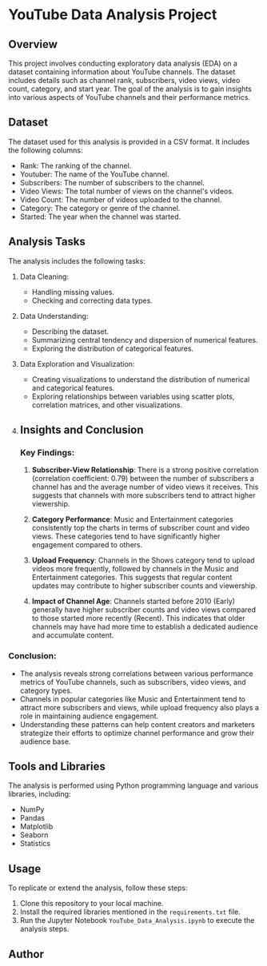 # YouTube Data Analysis Project

## Overview
This project involves conducting exploratory data analysis (EDA) on a dataset containing information about YouTube channels. The dataset includes details such as channel rank, subscribers, video views, video count, category, and start year. The goal of the analysis is to gain insights into various aspects of YouTube channels and their performance metrics.

## Dataset
The dataset used for this analysis is provided in a CSV format. It includes the following columns:

- Rank: The ranking of the channel.
- Youtuber: The name of the YouTube channel.
- Subscribers: The number of subscribers to the channel.
- Video Views: The total number of views on the channel's videos.
- Video Count: The number of videos uploaded to the channel.
- Category: The category or genre of the channel.
- Started: The year when the channel was started.

## Analysis Tasks
The analysis includes the following tasks:

1. Data Cleaning:
   - Handling missing values.
   - Checking and correcting data types.

2. Data Understanding:
   - Describing the dataset.
   - Summarizing central tendency and dispersion of numerical features.
   - Exploring the distribution of categorical features.

3. Data Exploration and Visualization:
   - Creating visualizations to understand the distribution of numerical and categorical features.
   - Exploring relationships between variables using scatter plots, correlation matrices, and other visualizations.

4. ## Insights and Conclusion

    ### Key Findings:
    1. **Subscriber-View Relationship**: There is a strong positive correlation (correlation coefficient: 0.79) between the number of subscribers a channel has and the average number of video views it receives. This suggests that channels with more subscribers tend to attract higher viewership.
    
    2. **Category Performance**: Music and Entertainment categories consistently top the charts in terms of subscriber count and video views. These categories tend to have significantly higher engagement compared to others.

    3. **Upload Frequency**: Channels in the Shows category tend to upload videos more frequently, followed by channels in the Music and Entertainment categories. This suggests that regular content updates may contribute to higher subscriber counts and viewership.

    4. **Impact of Channel Age**: Channels started before 2010 (Early) generally have higher subscriber counts and video views compared to those started more recently (Recent). This indicates that older channels may have had more time to establish a dedicated audience and accumulate content.

### Conclusion:
- The analysis reveals strong correlations between various performance metrics of YouTube channels, such as subscribers, video views, and category types. 
- Channels in popular categories like Music and Entertainment tend to attract more subscribers and views, while upload frequency also plays a role in maintaining audience engagement.
- Understanding these patterns can help content creators and marketers strategize their efforts to optimize channel performance and grow their audience base.


## Tools and Libraries
The analysis is performed using Python programming language and various libraries, including:
- NumPy
- Pandas
- Matplotlib
- Seaborn
- Statistics

## Usage
To replicate or extend the analysis, follow these steps:
1. Clone this repository to your local machine.
2. Install the required libraries mentioned in the `requirements.txt` file.
3. Run the Jupyter Notebook `YouTube_Data_Analysis.ipynb` to execute the analysis steps.

## Author


